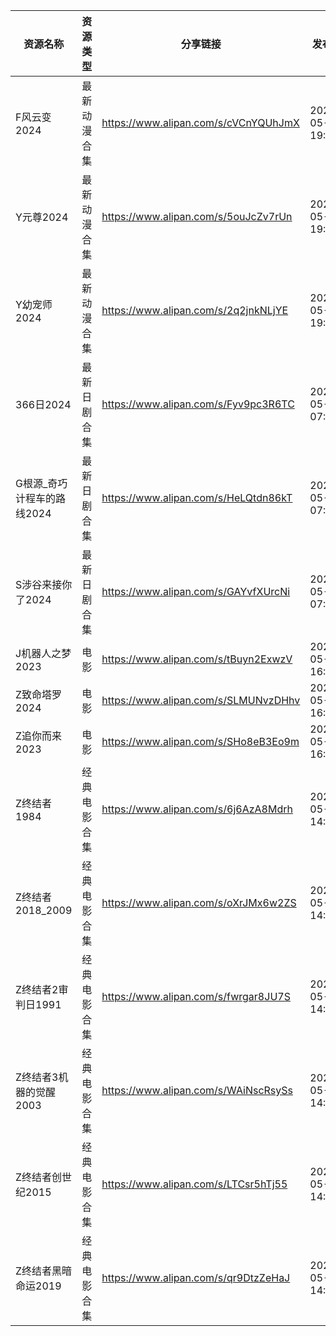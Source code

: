 | 资源名称             | 资源类型   | 分享链接                                 | 发布时间                |
| ---------------- | ------ | ------------------------------------ | ------------------- |
| F风云变2024         | 最新动漫合集 | https://www.alipan.com/s/cVCnYQUhJmX | 2024-05-29 19:20:11 |
| Y元尊2024          | 最新动漫合集 | https://www.alipan.com/s/5ouJcZv7rUn | 2024-05-29 19:20:13 |
| Y幼宠师2024         | 最新动漫合集 | https://www.alipan.com/s/2q2jnkNLjYE | 2024-05-29 19:14:17 |
| 366日2024         | 最新日剧合集 | https://www.alipan.com/s/Fyv9pc3R6TC | 2024-05-29 07:56:12 |
| G根源_奇巧计程车的路线2024 | 最新日剧合集 | https://www.alipan.com/s/HeLQtdn86kT | 2024-05-29 07:56:13 |
| S涉谷来接你了2024      | 最新日剧合集 | https://www.alipan.com/s/GAYvfXUrcNi | 2024-05-29 07:58:15 |
| J机器人之梦2023       | 电影     | https://www.alipan.com/s/tBuyn2ExwzV | 2024-05-29 16:28:14 |
| Z致命塔罗2024        | 电影     | https://www.alipan.com/s/SLMUNvzDHhv | 2024-05-29 16:28:17 |
| Z追你而来2023        | 电影     | https://www.alipan.com/s/SHo8eB3Eo9m | 2024-05-29 16:28:21 |
| Z终结者1984         | 经典电影合集 | https://www.alipan.com/s/6j6AzA8Mdrh | 2024-05-29 14:46:13 |
| Z终结者2018_2009    | 经典电影合集 | https://www.alipan.com/s/oXrJMx6w2ZS | 2024-05-29 14:50:11 |
| Z终结者2审判日1991     | 经典电影合集 | https://www.alipan.com/s/fwrgar8JU7S | 2024-05-29 14:46:15 |
| Z终结者3机器的觉醒2003   | 经典电影合集 | https://www.alipan.com/s/WAiNscRsySs | 2024-05-29 14:46:17 |
| Z终结者创世纪2015      | 经典电影合集 | https://www.alipan.com/s/LTCsr5hTj55 | 2024-05-29 14:46:19 |
| Z终结者黑暗命运2019     | 经典电影合集 | https://www.alipan.com/s/qr9DtzZeHaJ | 2024-05-29 14:50:13 |
